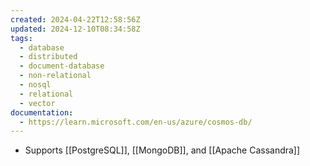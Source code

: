 ```yaml
---
created: 2024-04-22T12:58:56Z
updated: 2024-12-10T08:34:58Z
tags:
  - database
  - distributed
  - document-database
  - non-relational
  - nosql
  - relational
  - vector
documentation:
  - https://learn.microsoft.com/en-us/azure/cosmos-db/
---
```

- Supports [[PostgreSQL]], [[MongoDB]], and [[Apache Cassandra]]